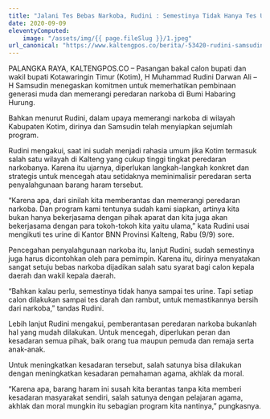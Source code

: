 ```yaml
---
title: "Jalani Tes Bebas Narkoba, Rudini : Semestinya Tidak Hanya Tes Urine"
date: 2020-09-09
eleventyComputed:
    image: "/assets/img/{{ page.fileSlug }}/1.jpeg"
url_canonical: "https://www.kaltengpos.co/berita/-53420-rudini-samsudin-jalani-tes-bebas-narkoba,-rudini:-semestinya-tidak-hanya-tes-urine.html?page2#topcontent"
---
```

PALANGKA RAYA, KALTENGPOS.CO – Pasangan bakal calon bupati dan wakil bupati Kotawaringin Timur (Kotim), H Muhammad Rudini Darwan Ali – H Samsudin menegaskan komitmen untuk memerhatikan pembinaan generasi muda dan memerangi peredaran narkoba di Bumi Habaring Hurung.

Bahkan menurut Rudini, dalam upaya memerangi narkoba di wilayah Kabupaten Kotim, dirinya dan Samsudin telah menyiapkan sejumlah program.

Rudini mengakui, saat ini sudah menjadi rahasia umum jika Kotim termasuk salah satu wilayah di Kalteng yang cukup tinggi tingkat peredaran narkobanya. Karena itu ujarnya, diperlukan langkah-langkah konkret dan strategis untuk mencegah atau setidaknya meminimalisir peredaran serta penyalahgunaan barang haram tersebut.

“Karena apa, dari sinilah kita memberantas dan memerangi peredaran narkoba. Dan program kami tentunya sudah kami siapkan, artinya kita bukan hanya bekerjasama dengan pihak aparat dan kita juga akan bekerjasama dengan para tokoh-tokoh kita yaitu ulama,” kata Rudini usai mengikuti tes urine di Kantor BNN Provinsi Kalteng, Rabu (9/9) sore.

Pencegahan penyalahgunaan narkoba itu, lanjut Rudini, sudah semestinya juga harus dicontohkan oleh para pemimpin. Karena itu, dirinya menyatakan sangat setuju bebas narkoba dijadikan salah satu syarat bagi calon kepala daerah dan wakil kepala daerah.

“Bahkan kalau perlu, semestinya tidak hanya sampai tes urine. Tapi setiap calon dilakukan sampai tes darah dan rambut, untuk memastikannya bersih dari narkoba,” tandas Rudini.

Lebih lanjut Rudini mengakui, pemberantasan peredaran narkoba bukanlah hal yang mudah dilakukan. Untuk mencegah, diperlukan peran dan kesadaran semua pihak, baik orang tua maupun pemuda dan remaja serta anak-anak.

Untuk meningkatkan kesadaran tersebut, salah satunya bisa dilakukan dengan meningkatkan kesadaran pemahaman agama, akhlak da moral.

“Karena apa, barang haram ini susah kita berantas tanpa kita memberi kesadaran masyarakat sendiri, salah satunya dengan pelajaran agama, akhlak dan moral mungkin itu sebagian program kita nantinya,” pungkasnya.